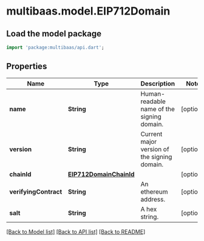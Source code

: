 # multibaas.model.EIP712Domain

## Load the model package
```dart
import 'package:multibaas/api.dart';
```

## Properties
Name | Type | Description | Notes
------------ | ------------- | ------------- | -------------
**name** | **String** | Human-readable name of the signing domain. | [optional] 
**version** | **String** | Current major version of the signing domain. | [optional] 
**chainId** | [**EIP712DomainChainId**](EIP712DomainChainId.md) |  | [optional] 
**verifyingContract** | **String** | An ethereum address. | [optional] 
**salt** | **String** | A hex string. | [optional] 

[[Back to Model list]](../README.md#documentation-for-models) [[Back to API list]](../README.md#documentation-for-api-endpoints) [[Back to README]](../README.md)


